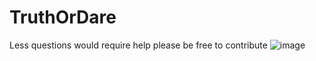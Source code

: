 # TruthOrDare
Less questions would require help please be free to contribute
![image](https://user-images.githubusercontent.com/94532067/142365162-ef06c4a8-c586-4d6b-bb3e-ff4f60acc087.png)
